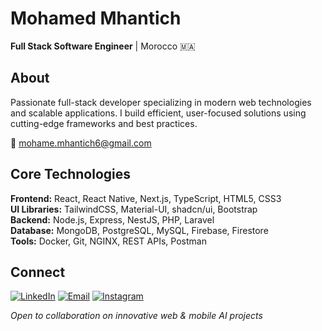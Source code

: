 # Mohamed Mhantich
**Full Stack Software Engineer** | Morocco 🇲🇦

## About
Passionate full-stack developer specializing in modern web technologies and scalable applications. I build efficient, user-focused solutions using cutting-edge frameworks and best practices.

📧 mohame.mhantich6@gmail.com

## Core Technologies

**Frontend:** React, React Native, Next.js, TypeScript, HTML5, CSS3  
**UI Libraries:** TailwindCSS, Material-UI, shadcn/ui, Bootstrap  
**Backend:** Node.js, Express, NestJS, PHP, Laravel  
**Database:** MongoDB, PostgreSQL, MySQL, Firebase, Firestore  
**Tools:** Docker, Git, NGINX, REST APIs, Postman

## Connect
[![LinkedIn](https://img.shields.io/badge/LinkedIn-0077B5?style=flat&logo=linkedin&logoColor=white)](https://www.linkedin.com/in/mohamed-mhantich-213704232/)
[![Email](https://img.shields.io/badge/Email-D14836?style=flat&logo=gmail&logoColor=white)](mailto:mohame.mhantich6@gmail.com)
[![Instagram](https://img.shields.io/badge/Instagram-E4405F?style=flat&logo=instagram&logoColor=white)](https://www.instagram.com/mhantichdev/)

*Open to collaboration on innovative web & mobile AI projects*
